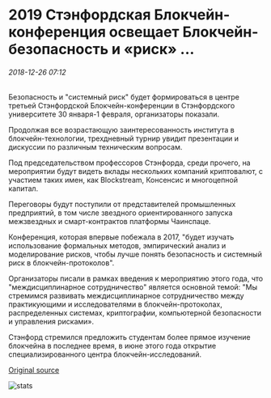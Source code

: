 # 2019 Стэнфордская Блокчейн-конференция освещает Блокчейн-безопасность и «риск» ...

###### 2018-12-26 07:12

Безопасность и "системный риск" будет формироваться в центре третьей Стэнфордской Блокчейн-конференции в Стэнфордского университете 30 января-1 февраля, организаторы показали.

Продолжая все возрастающую заинтересованность института в блокчейн-технологии, трехдневный турнир увидит презентации и дискуссии по различным техническим вопросам.

Под председательством профессоров Стэнфорда, среди прочего, на мероприятии будут видеть вклады нескольких компаний криптовалют, с участием таких имен, как Blockstream, Консенсис и многоцепной капитал.

Переговоры будут поступили от представителей промышленных предприятий, в том числе звездного ориентированного запуска межзвездных и смарт-контрактов платформы Чаинспаце.

Конференция, которая впервые побежала в 2017, "будет изучать использование формальных методов, эмпирический анализ и моделирование рисков, чтобы лучше понять безопасность и системный риск в блокчейн-протоколов".

Организаторы писали в рамках введения к мероприятию этого года, что "междисциплинарное сотрудничество" является основной темой: "Мы стремимся развивать междисциплинарное сотрудничество между практикующими и исследователями в блокчейн-протоколах, распределенных системах, криптографии, компьютерной безопасности и управления рисками».

Стэнфорд стремился предложить студентам более прямое изучение блокчейна в последнее время, в июне этого года открытие специализированного центра блокчейн-исследований.

[Original source](https://cointelegraph.com/news/2019-stanford-blockchain-conference-spotlights-blockchain-security-and-risk)

![stats](https://c.statcounter.com/11760860/0/a89fa40b/1/ "stats")